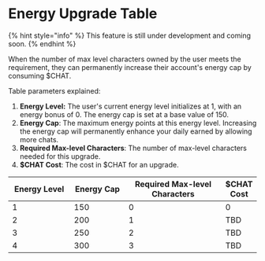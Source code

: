 # Energy Upgrade Table

{% hint style="info" %}
This feature is still under development and coming soon.
{% endhint %}

When the number of max level characters owned by the user meets the requirement, they can permanently increase their account's energy cap by consuming $CHAT.&#x20;

Table parameters explained:

1. **Energy Level:** The user's current energy level initializes at 1, with an energy bonus of 0. The energy cap is set at a base value of 150.
2. **Energy Cap**: The maximum energy points at this energy level. Increasing the energy cap will permanently enhance your daily earned by allowing more chats.
3. **Required Max-level Characters**: The number of max-level characters needed for this upgrade.
4. **$CHAT Cost**: The cost in $CHAT for an upgrade.

<table><thead><tr><th width="165" data-type="number">Energy Level</th><th width="136" data-type="number">Energy Cap</th><th width="276" data-type="number"> Required Max-level Characters</th><th>$CHAT Cost</th></tr></thead><tbody><tr><td>1</td><td>150</td><td>0</td><td>0</td></tr><tr><td>2</td><td>200</td><td>1</td><td>TBD</td></tr><tr><td>3</td><td>250</td><td>2</td><td>TBD</td></tr><tr><td>4</td><td>300</td><td>3</td><td>TBD</td></tr></tbody></table>
